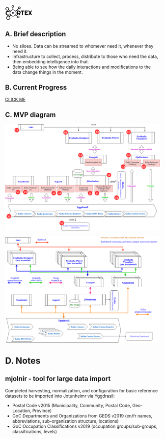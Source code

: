 <img src="doc_images/cortex-aengine_720.png" width="90px" height="50px">

## A. Brief description
- No siloes. Data can be streamed to whomever need it, whenever they need it.
- Infrastructure to collect, process, distribute to those who need the data, then embedding intelligence into that.
- Being able to see how the daily interactions and modifications to the data change things in the moment.

## B. Current Progress

[CLICK ME]( http://htmlpreview.github.io/?https://github.com/DIS-SIN/CORTEX/blob/master/cortex_mvp.html)

## C. MVP diagram

![Logical diagram](doc_images/Component.png)

![Physical diagram](doc_images/Deployment.png)

# D. Notes

## mjolnir - tool for large data import
Completed harvesting, normalization, and configuration for basic reference datasets to be imported into Jotunheimr via Yggdrasil:
+ Postal Code v2015 (Municipality, Community, Postal Code, Geo-Location, Province)
+ GoC Departments and Organizations from GEDS v2019 (en/fr names, abbreviations, sub-organization structure, locations)
+ GoC Occupation Classifications v2019 (occupation groups/sub-groups, classifications, levels)
